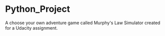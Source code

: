 # Python_Project
A choose your own adventure game called Murphy's Law Simulator created for a Udacity assignment.
